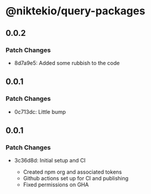 # @niktekio/query-packages

## 0.0.2

### Patch Changes

- 8d7a9e5: Added some rubbish to the code

## 0.0.1

### Patch Changes

- 0c713dc: Little bump

## 0.0.1

### Patch Changes

- 3c36d8d: Initial setup and CI

  - Created npm org and associated tokens
  - Github actions set up for CI and publishing
  - Fixed permissions on GHA
